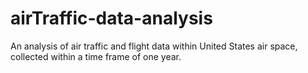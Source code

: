 # airTraffic-data-analysis
An analysis of air traffic and flight data within United States air space, collected within a time frame of one year.
